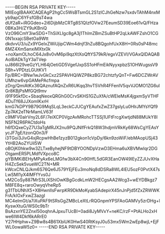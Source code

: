 -----BEGIN RSA PRIVATE KEY-----
MIIEogIBAAKCAQEAgP2hgCc5WsBTsmGL2S1zlCJhGeNzw7sxdvTAhM4nxMyb9apC6YFsfGBsT4wa
dUf2aR+iRGGdeo+2i6DijbMzCRTg8S1QIzfOVw27EeumSD39Eoe61vQ/FHza0BKa3H/ZY9uKBniQ
VzO96CmY3iwSDG+ThSiXLIgc8gA3j1ThImZBmZSuBtHP2qLkAWFZshO1CG0N1xxajcSBetOa9Wtt
dkdvvU3/uZx9YGeIxZWiUjipCWm4dnjf3hZu8BQgohfUxX8H+0Rs0sP48mc6MZ4Xm5anxiMXtx0k
+noXamOLhoC64Jx8v0vM6pi9qzXtXoQftYS79kR/egxVZEVI/VGAxQIDAQABAoIBADkTgY3aTVep
uJ866I29veGzYLH64jOetiGD5VgefJxpSS1oHFmEikNyyxpbzS1OHWugssV9SBh+VPDtzLGUtKV1
Fp/BRC+BNw1wJvGkCxz2SPAVHQiWZP8kzBG72chtzfyQnT+Fw6DCZWrAVUMhzw6vpGAMePAcfmpa
zDrg/QmiAtKx36QAznufAQnZxR6UKqq3hvT5VhR4FFenIV5qvVJOMO1ZG6ulGr8KBjPsMfGQt9mv
i91F95kfDc+SbaqNeoxQRGhG0CrvSKHS1GZuXfA/cWEIeMsK4jgxmSyVTHF4DuTf68JJXomIKxrH
kmG7kDPY9B79G9MqSLqL3eckCJUCgYEAufxZwZ37gslyLu0HlrJMYsYQf9Zp7AK2eTNrMamLV63f
c9MFV0alrVny2L6F/7eiXCP0VgzAvMRohcTTSSj1UFtFrcgXwtjdN88MUkY8lNSFN2R6PACtdoHs
h6fDQxeCyZ7U3aTgMRJX2nu9PQJNlfFrkQ18W3hdjmVRkKy68WsCgYEAsYycJF7gE/tzonQ0n3/F
i3TGoi3JivG4xjRcpwHhBe1zyzB012gkon1cVpDy/6kn9zoWiF/ebMAopUSj43YtHB2AoZYUiI5W
oBOjK0hkw9w3ZLTxeByhejNF9tDBYOONDpVzwD3EHma6uXBVMwlqr2DGOtgamER5PLMdfVXpco8C
gYBlMKiBEHyMPyAx6eLMGfw3bX4Cn90HfL5dGR3EanOW49IEyZZJUvXHaH4ZcSek5vueWC2TN+MR
kWcxCNLQJkm6S76Qe6J579YEjFEu3moNq8dDSRa8WL4IEU5ozF0PvtX47sLwSMl1yX4lMFfYvs0J
vM2CoSy887MrS3LiXShlOwKBgGcdkLmW2HECgsAA2Wcg3+wEYDBkgz7M8FE8q+raroOwyqVheRp5
g31TbUNhX5+X8HwnIlsFwrpKR9DkMoKyabSAdepirX45nJnPjd5fZxZRWWKFrA/kIOxFxwZ3azgI
MC4eImGt/a7iXuPAF9tSRsGgZMBcLeXtLrRQGnpmYPSFAoGAMVy5zrDHg+lKyswXtuG/WS0c9bTr
BsAzxnYE2Znxl50oqhnAJpxuTUcBI+0adi8JyMVxY+neKC/rzF+PtALHo2xHwe6IW4Dkf6kARrE0
Y27HHphw+Z9Bw8s4B61XbiUK0HwS40RtKsyJ0u53mx5Wm2wEp8wjL+EjFWL0owaW5z0=
-----END RSA PRIVATE KEY-----
